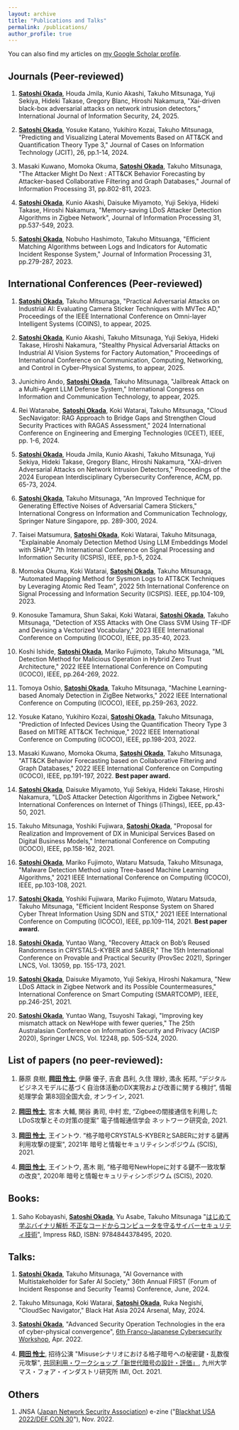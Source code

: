 ```yaml
---
layout: archive
title: "Publications and Talks"
permalink: /publications/
author_profile: true
---
```


You can also find my articles on <a href="https://scholar.google.co.jp/citations?hl=ja&user=064WyvEAAAAJ">my Google Scholar profile</a>.

## Journals (Peer-reviewed)
1. **<u>Satoshi Okada</u>**, Houda Jmila, Kunio Akashi, Takuho Mitsunaga, Yuji Sekiya, Hideki Takase, Gregory Blanc, Hiroshi Nakamura, "Xai-driven black-box adversarial attacks on network intrusion detectors," International Journal of Information Security, 24, 2025.
  
1. **<u>Satoshi Okada</u>**, Yosuke Katano, Yukihiro Kozai, Takuho Mitsunaga, "Predicting and Visualizing Lateral Movements Based on ATT&CK and Quantification Theory Type 3," Journal of Cases on Information Technology (JCIT), 26, pp.1-14, 2024.
  
1. Masaki Kuwano, Momoka Okuma, **<u>Satoshi Okada</u>**, Takuho Mitsunaga, "The Attacker Might Do Next : ATT&CK Behavior Forecasting by Attacker-based Collaborative Filtering and Graph Databases," Journal of Information Processing 31, pp.802-811, 2023.

1. **<u>Satoshi Okada</u>**, Kunio Akashi, Daisuke Miyamoto, Yuji Sekiya, Hideki Takase, Hiroshi Nakamura, "Memory-saving LDoS Attacker Detection Algorithms in Zigbee Network", Journal of Information Processing 31, pp.537-549, 2023.

1. **<u>Satoshi Okada</u>**, Nobuho Hashimoto, Takuho Mitsuanga, "Efficient Matching Algorithms between Logs and Indicators for Automatic Incident Response System," Journal of Information Processing 31, pp.279-287, 2023.


## International Conferences (Peer-reviewed)
1. **<u>Satoshi Okada</u>**, Takuho Mitsunaga, "Practical Adversarial Attacks on Industrial AI: Evaluating Camera Sticker Techniques with MVTec AD," Proceedings of the IEEE International Conference on Omni-layer Intelligent Systems (COINS), to appear, 2025.
  
1. **<u>Satoshi Okada</u>**, Kunio Akashi, Takuho Mitsunaga, Yuji Sekiya, Hideki Takase, Hiroshi Nakamura, "Stealthy Physical Adversarial Attacks on Industrial AI Vision Systems for Factory Automation," Proceedings of International Conference on Communication, Computing, Networking, and Control in Cyber-Physical Systems, to appear, 2025.
   
1. Junichiro Ando, **<u>Satoshi Okada</u>**, Takuho Mitsunaga, "Jailbreak Attack on a Multi-Agent LLM Defense System," International Congress on Information and Communication Technology, to appear, 2025.

1. Rei Watanabe, **<u>Satoshi Okada</u>**, Koki Watarai, Takuho Mitsunaga, "Cloud SecNavigator: RAG Approach to Bridge Gaps and Strengthen Cloud Security Practices with RAGAS Assessment," 2024 International Conference on Engineering and Emerging Technologies (ICEET), IEEE, pp. 1-6, 2024.

1. **<u>Satoshi Okada</u>**, Houda Jmila, Kunio Akashi, Takuho Mitsunaga, Yuji Sekiya, Hideki Takase, Gregory Blanc, Hiroshi Nakamura, "XAI-driven Adversarial Attacks on Network Intrusion Detectors," Proceedings of the 2024 European Interdisciplinary Cybersecurity Conference, ACM, pp. 65-73, 2024.

1. **<u>Satoshi Okada</u>**, Takuho Mitsunaga, "An Improved Technique for Generating Effective Noises of Adversarial Camera Stickers," International Congress on Information and Communication Technology, Springer Nature Singapore, pp. 289-300, 2024.

1. Taisei Matsumura, **<u>Satoshi Okada</u>**, Koki Watarai, Takuho Mitsunaga, "Explainable Anomaly Detection Method Using LLM Embeddings Model with SHAP," 7th International Conference on Signal Processing and Information Security (ICSPIS), IEEE, pp.1-5, 2024.

1. Momoka Okuma, Koki Watarai, **<u>Satoshi Okada</u>**, Takuho Mitsunaga, "Automated Mapping Method for Sysmon Logs to ATT&CK Techniques by Leveraging Atomic Red Team", 2022 5th International Conference on Signal Processing and Information Security (ICSPIS). IEEE, pp.104-109, 2023.

1. Konosuke Tamamura, Shun Sakai, Koki Watarai, **<u>Satoshi Okada</u>**, Takuho Mitsunaga, "Detection of XSS Attacks with One Class SVM Using TF-IDF and Devising a Vectorized Vocabulary," 2023 IEEE International Conference on Computing (ICOCO), IEEE, pp.35-40, 2023.

1. Koshi Ishide, **<u>Satoshi Okada</u>**, Mariko Fujimoto, Takuho Mitsunaga, "ML Detection Method for Malicious Operation in Hybrid Zero Trust Architecture," 2022 IEEE International Conference on Computing (ICOCO), IEEE, pp.264-269, 2022.

1. Tomoya Oshio, **<u>Satoshi Okada</u>**, Takuho Mitsunaga, "Machine Learning-based Anomaly Detection in ZigBee Networks," 2022 IEEE International Conference on Computing (ICOCO), IEEE, pp.259-263, 2022.

1. Yosuke Katano, Yukihiro Kozai, **<u>Satoshi Okada</u>**, Takuho Mitsunaga, "Prediction of Infected Devices Using the Quantification Theory Type 3 Based on MITRE ATT&CK Technique," 2022 IEEE International Conference on Computing (ICOCO), IEEE, pp.198-203, 2022.

1. Masaki Kuwano, Momoka Okuma, **<u>Satoshi Okada</u>**, Takuho Mitsunaga, "ATT&CK Behavior Forecasting based on Collaborative Filtering and Graph Databases," 2022 IEEE International Conference on Computing (ICOCO), IEEE, pp.191-197, 2022. **Best paper award.**

1. **<u>Satoshi Okada</u>**, Daisuke Miyamoto, Yuji Sekiya, Hideki Takase, Hiroshi Nakamura, "LDoS Attacker Detection Algorithms in Zigbee Network," International Conferences on Internet of Things (iThings), IEEE, pp.43-50, 2021.

1. Takuho Mitsunaga, Yoshiki Fujiwara, **<u>Satoshi Okada</u>**, "Proposal for Realization and Improvement of DX in Municipal Services Based on Digital Business Models," International Conference on Computing (ICOCO), IEEE, pp.158-162, 2021.

1. **<u>Satoshi Okada</u>**, Mariko Fujimoto, Wataru Matsuda, Takuho Mitsunaga, "Malware Detection Method using Tree-based Machine Learning Algorithms," 2021 IEEE International Conference on Computing (ICOCO), IEEE, pp.103-108, 2021.

1. **<u>Satoshi Okada</u>**, Yoshiki Fujiwara, Mariko Fujimoto, Wataru Matsuda, Takuho Mitsunaga, "Efficient Incident Response System on Shared Cyber Threat Information Using SDN and STIX," 2021 IEEE International Conference on Computing (ICOCO), IEEE, pp.109-114, 2021. **Best paper award.**

1. **<u>Satoshi Okada</u>**, Yuntao Wang, "Recovery Attack on Bob’s Reused Randomness in CRYSTALS-KYBER and SABER," The 15th International Conference on Provable and Practical Security (ProvSec 2021), Springer LNCS, Vol. 13059, pp. 155-173, 2021.

1. **<u>Satoshi Okada</u>**, Daisuke Miyamoto, Yuji Sekiya, Hiroshi Nakamura, "New LDoS Attack in Zigbee Network and its Possible Countermeasures," International Conference on Smart Computing (SMARTCOMP), IEEE, pp.246-251, 2021.

1. **<u>Satoshi Okada</u>**, Yuntao Wang, Tsuyoshi Takagi, "Improving key mismatch attack on NewHope with fewer queries," The 25th Australasian Conference on Information Security and Privacy (ACISP 2020), Springer LNCS, Vol. 12248, pp. 505-524, 2020.


## List of papers (no peer-reviewed):
1. 藤原 良樹, **<u>岡田 怜士</u>**, 伊藤 優子, 吉倉 昌利, 久住 理紗, 満永 拓邦, “デジタルビジネスモデルに基づく自治体活動のDX実現および改善に関する検討”, 情報処理学会 第83回全国大会, オンライン, 2021.

1. **<u>岡田 怜士</u>**, 宮本 大輔, 関谷 勇司, 中村 宏, “Zigbeeの間接通信を利用したLDoS攻撃とその対策の提案” 電子情報通信学会 ネットワーク研究会, 2021.

1. **<u>岡田 怜士</u>**, 王イントウ. “格子暗号CRYSTALS-KYBERとSABERに対する鍵再利用攻撃の提案", 2021年 暗号と情報セキュリティシンポジウム (SCIS), 2021.

1. **<u>岡田 怜士</u>**, 王イントウ, 髙木 剛, “格子暗号NewHopeに対する鍵不一致攻撃の改良", 2020年 暗号と情報セキュリティシンポジウム (SCIS), 2020.


## Books:
1. Saho Kobayashi, **<u>Satoshi Okada</u>**, Yu Asabe, Takuho Mitsunaga "[はじめて学ぶバイナリ解析 不正なコードからコンピュータを守るサイバーセキュリティ技術](https://www.amazon.co.jp/dp/B084R85269/ref=cm_sw_r_cp_awdb_c_zz0tEb5B5D8M4)", Impress R&D, ISBN: 9784844378495, 2020.


## Talks:
1. **<u>Satoshi Okada</u>**, Takuho Mitsunaga, "AI Governance with Multistakeholder for Safer AI Society," 36th Annual FIRST (Forum of Incident Response and Security Teams) Conference, June, 2024.

1. Takuho Mitsunaga, Koki Watarai, **<u>Satoshi Okada</u>**, Ruka Negishi, "CloudSec Navigator," Black Hat Asia 2024 Arsenal, May, 2024.

1. **<u>Satoshi Okada</u>**, "Advanced Security Operation Technologies in the era of cyber-physical convergence", [6th Franco-Japanese Cybersecurity Workshop](https://project.inria.fr/FranceJapanICST/save-the-date-6th-franco-japanese-cybersecurity-workshop-online-april-20-22/), Apr. 2022. 

1. **<u>岡田 怜士</u>**, 招待公演 "Misuseシナリオにおける格子暗号への秘密鍵・乱数復元攻撃", [共同利用・ワークショップ「新世代暗号の設計・評価」](https://joint.imi.kyushu-u.ac.jp/post-1230/), 九州大学マス・フォア・インダストリ研究所 IMI, Oct. 2021.


## Others
1. JNSA ([Japan Network Security Association](https://www.jnsa.org/)) e-zine ("[Blackhat USA 2022/DEF CON 30](https://www.jnsa.org/aboutus/jnsaml/ml_bk250.html)"), Nov. 2022.
